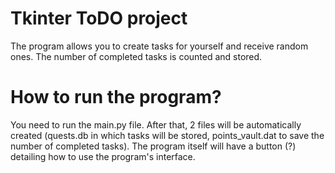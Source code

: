 # Tkinter ToDO project
The program allows you to create tasks for yourself and receive random ones. The number of completed tasks is counted and stored.
# How to run the program?
You need to run the main.py file. After that, 2 files will be automatically created (quests.db in which tasks will be stored, points_vault.dat to save the number of completed tasks). The program itself will have a button (?) detailing how to use the program's interface.